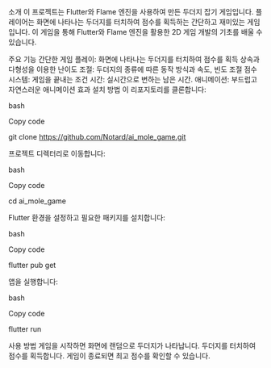 소개
이 프로젝트는 Flutter와 Flame 엔진을 사용하여 만든 두더지 잡기 게임입니다. 플레이어는 화면에 나타나는 두더지를 터치하여 점수를 획득하는 간단하고 재미있는 게임입니다. 이 게임을 통해 Flutter와 Flame 엔진을 활용한 2D 게임 개발의 기초를 배울 수 있습니다.

주요 기능
간단한 게임 플레이: 화면에 나타나는 두더지를 터치하여 점수를 획득
상속과 다형성을 이용한 난이도 조절: 두더지의 종류에 따른 동작 방식과 속도, 빈도 조절
점수 시스템: 게임을 끝내는 조건
시간: 실시간으로 변하는 남은 시간.
애니메이션: 부드럽고 자연스러운 애니메이션 효과
설치 방법
이 리포지토리를 클론합니다:

bash

Copy code

git clone https://github.com/Notard/ai_mole_game.git


프로젝트 디렉터리로 이동합니다:

bash

Copy code

cd ai_mole_game

Flutter 환경을 설정하고 필요한 패키지를 설치합니다:

bash

Copy code

flutter pub get

앱을 실행합니다:

bash

Copy code

flutter run

사용 방법
게임을 시작하면 화면에 랜덤으로 두더지가 나타납니다.
두더지를 터치하여 점수를 획득합니다.
게임이 종료되면 최고 점수를 확인할 수 있습니다.
